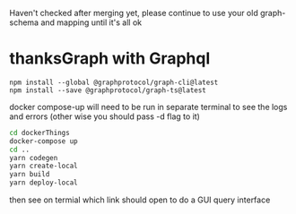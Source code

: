 Haven't checked after merging yet, please continue to use your old graph-schema and mapping until it's all ok

# thanksGraph with Graphql
```
npm install --global @graphprotocol/graph-cli@latest
npm install --save @graphprotocol/graph-ts@latest
```

docker compose-up will need to be run in separate terminal to see the logs and errors (other wise you should pass -d flag to it)


```bash
cd dockerThings
docker-compose up 
cd ..
yarn codegen
yarn create-local
yarn build
yarn deploy-local
```

then see on termial which link should open to do a GUI query interface
